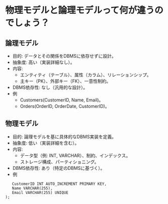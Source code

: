 # 物理モデルと論理モデルって何が違うのでしょう？
## 論理モデル
- 目的: データとその関係をDBMSに依存せずに設計。
- 抽象度: 高い（実装詳細なし）。
- 内容:
  - エンティティ（テーブル）、属性（カラム）、リレーションシップ。
  - 主キー（PK）、外部キー（FK）、一意性制約。
- DBMS依存性: なし（汎用的な設計）。
- 例
  - Customers(CustomerID, Name, Email)。
  - Orders(OrderID, OrderDate, CustomerID)。 

## 物理モデル
- 目的: 論理モデルを基に具体的なDBMS実装を定義。
- 抽象度: 低い（実装詳細を含む）。
- 内容:
  - データ型（例: INT, VARCHAR）、制約、インデックス。
  - ストレージ構成、パーティショニング。
- DBMS依存性: あり（特定のDBMSに基づく）。
- 例
 ``` CREATE TABLE Customers (
    CustomerID INT AUTO_INCREMENT PRIMARY KEY,
    Name VARCHAR(255),
    Email VARCHAR(255) UNIQUE
); 
